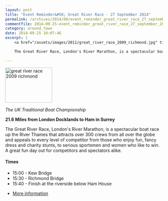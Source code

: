 ```yaml
---
layout: post
title: "Event Reminder&#58; Great River Race - 27 September 2014"
permalink: /archives/2014/09/event_reminder_great_river_race_27_september_2014.html
commentfile: 2014-09-25-event_reminder_great_river_race_27_september_2014
category: around_town
date: 2014-09-25 10:07:46
excerpt: |
    <a href="/assets/images/2011/great_river_race_2009_richmond.jpg" title="See larger version of - great river race 2009 richmond"><img src="/assets/images/2011/great_river_race_2009_richmond_thumb.jpg" width="150" height="112" alt="great river race 2009 richmond" class="photo right" /></a>

    The Great River Race, London's River Marathon, is a spectacular boat race up the River Thames that attracts over 300 crews from all over the globe and appeals to every level of competitor from those who enjoy fun, fancy dress and charity stunts, to serious sportsmen and women who like to win. A great fun day out for competitors and spectators alike.

---
```


<a href="/assets/images/2011/great_river_race_2009_richmond.jpg" title="See larger version of - great river race 2009 richmond"><img src="/assets/images/2011/great_river_race_2009_richmond_thumb.jpg" width="150" height="112" alt="great river race 2009 richmond" class="photo right" /></a>

*The UK Traditional Boat Championship*

**21.6 Miles from London Docklands to Ham in Surrey**

The Great River Race, London's River Marathon, is a spectacular boat race up the River Thames that attracts over 300 crews from all over the globe and appeals to every level of competitor from those who enjoy fun, fancy dress and charity stunts, to serious sportsmen and women who like to win. A great fun day out for competitors and spectators alike.

#### Times

-   15:00 - Kew Bridge
-   15:30 - Richmond Bridge
-   15:40 - Finish at the riverside below Ham House

<!-- -->

-   [More information](http://www.greatriverrace.co.uk/)
